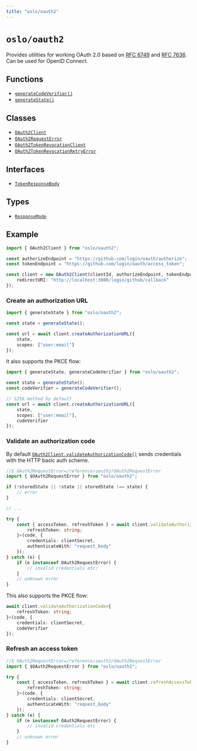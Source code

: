 ```yaml
---
title: "oslo/oauth2"
---
```


# `oslo/oauth2`

Provides utilities for working OAuth 2.0 based on [RFC 6749](https://datatracker.ietf.org/doc/html/rfc6749) and [RFC 7636](https://datatracker.ietf.org/doc/html/rfc7636). Can be used for OpenID Connect.

## Functions

- [`generateCodeVerifier()`](/reference/oauth2/generateCodeVerifier)
- [`generateState()`](/reference/oauth2/generateState)

## Classes

- [`OAuth2Client`](/reference/oauth2/OAuth2Client)
- [`OAuth2RequestError`](/reference/oauth2/OAuth2RequestError)
- [`OAuth2TokenRevocationClient`](/reference/oauth2/OAuth2TokenRevocationClient)
- [`OAuth2TokenRevocationRetryError`](/reference/oauth2/OAuth2TokenRevocationRetryError)

## Interfaces

- [`TokenResponseBody`](/reference/oauth2/TokenResponseBody)

## Types

- [`ResponseMode`](/reference/oauth2/ResponseMode)

## Example

```ts
import { OAuth2Client } from "oslo/oauth2";

const authorizeEndpoint = "https://github.com/login/oauth/authorize";
const tokenEndpoint = "https://github.com/login/oauth/access_token";

const client = new OAuth2Client(clientId, authorizeEndpoint, tokenEndpoint, {
	redirectURI: "http://localhost:3000/login/github/callback"
});
```

### Create an authorization URL

```ts
import { generateState } from "oslo/oauth2";

const state = generateState();

const url = await client.createAuthorizationURL({
	state,
	scopes: ["user:email"]
});
```

It also supports the PKCE flow:

```ts
import { generateState, generateCodeVerifier } from "oslo/oauth2";

const state = generateState();
const codeVerifier = generateCodeVerifier();

// S256 method by default
const url = await client.createAuthorizationURL({
	state,
	scopes: ["user:email"],
	codeVerifier
});
```

### Validate an authorization code

By default [`OAuth2Client.validateAuthorizationCode()`](/reference/oauth2/OAuth2Client/validateAuthorizationCode) sends credentials with the HTTP basic auth scheme.

```ts
//$ OAuth2RequestError=/reference/oauth2/OAuth2RequestError
import { $OAuth2RequestError } from "oslo/oauth2";

if (!storedState || !state || storedState !== state) {
	// error
}

// ...

try {
	const { accessToken, refreshToken } = await client.validateAuthorizationCode<{
		refreshToken: string;
	}>(code, {
		credentials: clientSecret,
		authenticateWith: "request_body"
	});
} catch (e) {
	if (e instanceof OAuth2RequestError) {
		// invalid credentials etc;
	}
	// unknown error
}
```

This also supports the PKCE flow:

```ts
await client.validateAuthorizationCode<{
	refreshToken: string;
}>(code, {
	credentials: clientSecret,
	codeVerifier
});
```

### Refresh an access token

```ts
//$ OAuth2RequestError=/reference/oauth2/OAuth2RequestError
import { $OAuth2RequestError } from "oslo/oauth2";

try {
	const { accessToken, refreshToken } = await client.refreshAccessToken<{
		refreshToken: string;
	}>(code, {
		credentials: clientSecret,
		authenticateWith: "request_body"
	});
} catch (e) {
	if (e instanceof OAuth2RequestError) {
		// invalid credentials etc
	}
	// unknown error
}
```
